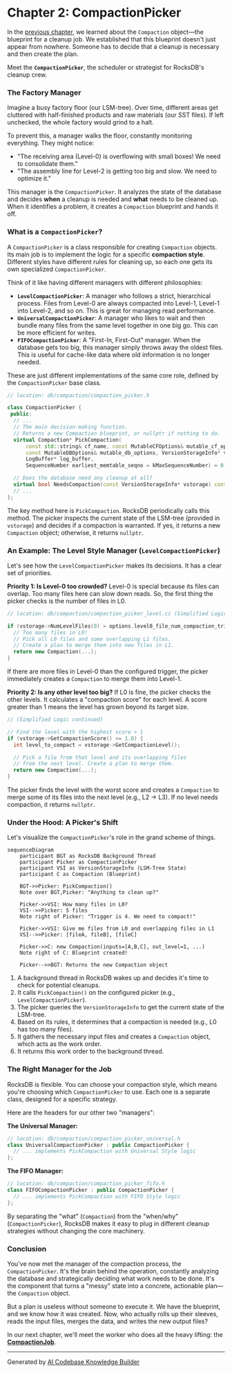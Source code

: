 # Chapter 2: CompactionPicker

In the [previous chapter](01_compaction_.md), we learned about the `Compaction` object—the blueprint for a cleanup job. We established that this blueprint doesn't just appear from nowhere. Someone has to decide that a cleanup is necessary and then create the plan.

Meet the **`CompactionPicker`**, the scheduler or strategist for RocksDB's cleanup crew.

### The Factory Manager

Imagine a busy factory floor (our LSM-tree). Over time, different areas get cluttered with half-finished products and raw materials (our SST files). If left unchecked, the whole factory would grind to a halt.

To prevent this, a manager walks the floor, constantly monitoring everything. They might notice:
*   "The receiving area (Level-0) is overflowing with small boxes! We need to consolidate them."
*   "The assembly line for Level-2 is getting too big and slow. We need to optimize it."

This manager is the `CompactionPicker`. It analyzes the state of the database and decides **when** a cleanup is needed and **what** needs to be cleaned up. When it identifies a problem, it creates a `Compaction` blueprint and hands it off.

### What is a `CompactionPicker`?

A `CompactionPicker` is a class responsible for creating `Compaction` objects. Its main job is to implement the logic for a specific **compaction style**. Different styles have different rules for cleaning up, so each one gets its own specialized `CompactionPicker`.

Think of it like having different managers with different philosophies:
*   **`LevelCompactionPicker`**: A manager who follows a strict, hierarchical process. Files from Level-0 are always compacted into Level-1, Level-1 into Level-2, and so on. This is great for managing read performance.
*   **`UniversalCompactionPicker`**: A manager who likes to wait and then bundle many files from the same level together in one big go. This can be more efficient for writes.
*   **`FIFOCompactionPicker`**: A "First-In, First-Out" manager. When the database gets too big, this manager simply throws away the oldest files. This is useful for cache-like data where old information is no longer needed.

These are just different implementations of the same core role, defined by the `CompactionPicker` base class.

```cpp
// location: db/compaction/compaction_picker.h

class CompactionPicker {
 public:
  // ...
  // The main decision-making function.
  // Returns a new Compaction blueprint, or nullptr if nothing to do.
  virtual Compaction* PickCompaction(
      const std::string& cf_name, const MutableCFOptions& mutable_cf_options,
      const MutableDBOptions& mutable_db_options, VersionStorageInfo* vstorage,
      LogBuffer* log_buffer,
      SequenceNumber earliest_memtable_seqno = kMaxSequenceNumber) = 0;

  // Does the database need any cleanup at all?
  virtual bool NeedsCompaction(const VersionStorageInfo* vstorage) const = 0;
  // ...
};
```
The key method here is `PickCompaction`. RocksDB periodically calls this method. The picker inspects the current state of the LSM-tree (provided in `vstorage`) and decides if a compaction is warranted. If yes, it returns a new `Compaction` object; otherwise, it returns `nullptr`.

### An Example: The Level Style Manager (`LevelCompactionPicker`)

Let's see how the `LevelCompactionPicker` makes its decisions. It has a clear set of priorities.

**Priority 1: Is Level-0 too crowded?**
Level-0 is special because its files can overlap. Too many files here can slow down reads. So, the first thing the picker checks is the number of files in L0.

```cpp
// location: db/compaction/compaction_picker_level.cc (Simplified Logic)

if (vstorage->NumLevelFiles(0) > options.level0_file_num_compaction_trigger) {
  // Too many files in L0!
  // Pick all L0 files and some overlapping L1 files.
  // Create a plan to merge them into new files in L1.
  return new Compaction(...);
}
```
If there are more files in Level-0 than the configured trigger, the picker immediately creates a `Compaction` to merge them into Level-1.

**Priority 2: Is any other level too big?**
If L0 is fine, the picker checks the other levels. It calculates a "compaction score" for each level. A score greater than 1 means the level has grown beyond its target size.

```cpp
// (Simplified Logic continued)

// Find the level with the highest score > 1
if (vstorage->GetCompactionScore() >= 1.0) {
  int level_to_compact = vstorage->GetCompactionLevel();

  // Pick a file from that level and its overlapping files
  // from the next level. Create a plan to merge them.
  return new Compaction(...);
}
```
The picker finds the level with the worst score and creates a `Compaction` to merge some of its files into the next level (e.g., L2 -> L3). If no level needs compaction, it returns `nullptr`.

### Under the Hood: A Picker's Shift

Let's visualize the `CompactionPicker`'s role in the grand scheme of things.

```mermaid
sequenceDiagram
    participant BGT as RocksDB Background Thread
    participant Picker as CompactionPicker
    participant VSI as VersionStorageInfo (LSM-Tree State)
    participant C as Compaction (Blueprint)

    BGT->>Picker: PickCompaction()
    Note over BGT,Picker: "Anything to clean up?"

    Picker->>VSI: How many files in L0?
    VSI-->>Picker: 5 files
    Note right of Picker: "Trigger is 4. We need to compact!"

    Picker->>VSI: Give me files from L0 and overlapping files in L1
    VSI-->>Picker: [fileA, fileB], [fileC]

    Picker->>C: new Compaction(inputs=[A,B,C], out_level=1, ...)
    Note right of C: Blueprint created!

    Picker-->>BGT: Returns the new Compaction object
```
1.  A background thread in RocksDB wakes up and decides it's time to check for potential cleanups.
2.  It calls `PickCompaction()` on the configured picker (e.g., `LevelCompactionPicker`).
3.  The picker queries the `VersionStorageInfo` to get the current state of the LSM-tree.
4.  Based on its rules, it determines that a compaction is needed (e.g., L0 has too many files).
5.  It gathers the necessary input files and creates a `Compaction` object, which acts as the work order.
6.  It returns this work order to the background thread.

### The Right Manager for the Job

RocksDB is flexible. You can choose your compaction style, which means you're choosing which `CompactionPicker` to use. Each one is a separate class, designed for a specific strategy.

Here are the headers for our other two "managers":

**The Universal Manager:**
```cpp
// location: db/compaction/compaction_picker_universal.h
class UniversalCompactionPicker : public CompactionPicker {
  // ... implements PickCompaction with Universal Style logic
};
```

**The FIFO Manager:**
```cpp
// location: db/compaction/compaction_picker_fifo.h
class FIFOCompactionPicker : public CompactionPicker {
  // ... implements PickCompaction with FIFO Style logic
};
```

By separating the "what" (`Compaction`) from the "when/why" (`CompactionPicker`), RocksDB makes it easy to plug in different cleanup strategies without changing the core machinery.

### Conclusion

You've now met the manager of the compaction process, the `CompactionPicker`. It's the brain behind the operation, constantly analyzing the database and strategically deciding what work needs to be done. It's the component that turns a "messy" state into a concrete, actionable plan—the `Compaction` object.

But a plan is useless without someone to execute it. We have the blueprint, and we know how it was created. Now, who actually rolls up their sleeves, reads the input files, merges the data, and writes the new output files?

In our next chapter, we'll meet the worker who does all the heavy lifting: the **[CompactionJob](03_compactionjob_.md)**.

---

Generated by [AI Codebase Knowledge Builder](https://github.com/The-Pocket/Tutorial-Codebase-Knowledge)